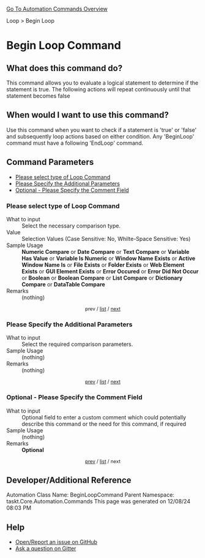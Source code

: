 <!--TITLE: Begin Loop Command -->
<!-- SUBTITLE: a command in the Loop group. -->
[Go To Automation Commands Overview](/automation-commands.md)


Loop &gt; Begin Loop


# Begin Loop Command


## What does this command do?
This command allows you to evaluate a logical statement to determine if the statement is true. The following actions will repeat continuously until that statement becomes false


## When would I want to use this command?
Use this command when you want to check if a statement is 'true' or 'false' and subsequently loop actions based on either condition. Any 'BeginLoop' command must have a following 'EndLoop' command.


<a id="param_list"></a>
## Command Parameters
- [Please select type of Loop Command](#param_0)
- [Please Specify the Additional Parameters](#param_1)
- [Optional - Please Specify the Comment Field](#param_2)


<a id="param_0"></a>
### Please select type of Loop Command


<dl>
<dt>What to input</dt><dd>Select the necessary comparison type.</dd>
<dt>Value</dt><dd>Selection Values (Case Sensitive: No, Whilte-Space Sensitive: Yes)</dd>
<dt>Sample Usage</dt><dd><strong>Numeric Compare</strong> or  <strong>Date Compare</strong> or  <strong>Text Compare</strong> or  <strong>Variable Has Value</strong> or  <strong>Variable Is Numeric</strong> or  <strong>Window Name Exists</strong> or  <strong>Active Window Name Is</strong> or  <strong>File Exists</strong> or  <strong>Folder Exists</strong> or  <strong>Web Element Exists</strong> or  <strong>GUI Element Exists</strong> or  <strong>Error Occured</strong> or  <strong>Error Did Not Occur</strong> or  <strong>Boolean</strong> or  <strong>Boolean Compare</strong> or  <strong>List Compare</strong> or  <strong>Dictionary Compare</strong> or  <strong>DataTable Compare</strong></dd>
<dt>Remarks</dt><dd>(nothing)</dd>
</dl>




<div style="font-size: 90%; text-align: center">


prev / [list](#param_list) / [next](#param_1)


</div>


<a id="param_1"></a>
### Please Specify the Additional Parameters


<dl>
<dt>What to input</dt><dd>Select the required comparison parameters.</dd>
<dt>Sample Usage</dt><dd>(nothing)</dd>
<dt>Remarks</dt><dd>(nothing)</dd>
</dl>




<div style="font-size: 90%; text-align: center">


[prev](#param_1) / [list](#param_list) / [next](#param_2)


</div>


<a id="param_2"></a>
### Optional - Please Specify the Comment Field


<dl>
<dt>What to input</dt><dd>Optional field to enter a custom comment which could potentially describe this command or the need for this command, if required</dd>
<dt>Sample Usage</dt><dd>(nothing)</dd>
<dt>Remarks</dt><dd><strong>Optional</strong><br></dd>
</dl>




<div style="font-size: 90%; text-align: center">


[prev](#param_2) / [list](#param_list) / next


</div>


## Developer/Additional Reference
Automation Class Name: BeginLoopCommand
Parent Namespace: taskt.Core.Automation.Commands
This page was generated on 12/08/24 08:03 PM


## Help
- [Open/Report an issue on GitHub](https://github.com/rcktrncn/taskt/issues/new)
- [Ask a question on Gitter](https://gitter.im/taskt-rpa/Lobby)

